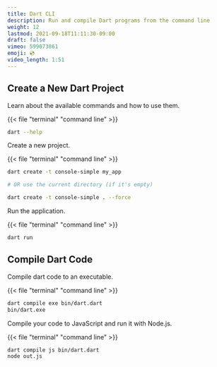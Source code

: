 ```yaml
---
title: Dart CLI
description: Run and compile Dart programs from the command line
weight: 12
lastmod: 2021-09-18T11:11:30-09:00
draft: false
vimeo: 599073861
emoji: 💿
video_length: 1:51
---
```


## Create a New Dart Project

Learn about the available commands and how to use them.

{{< file "terminal" "command line" >}}
```bash
dart --help
```

Create a new project. 

{{< file "terminal" "command line" >}}
```bash
dart create -t console-simple my_app

# OR use the current directory (if it's empty)

dart create -t console-simple . --force
```

Run the application.

{{< file "terminal" "command line" >}}
```bash
dart run
```

## Compile Dart Code

Compile dart code to an executable.

{{< file "terminal" "command line" >}}
```bash
dart compile exe bin/dart.dart
bin/dart.exe
```

Compile your code to JavaScript and run it with Node.js. 

{{< file "terminal" "command line" >}}
```bash
dart compile js bin/dart.dart
node out.js
```